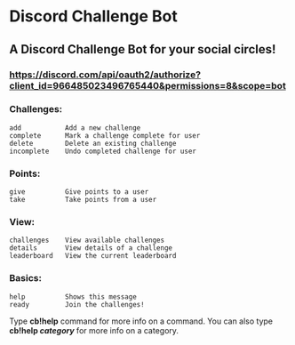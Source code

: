 # Discord Challenge Bot
## A Discord Challenge Bot for your social circles!
### https://discord.com/api/oauth2/authorize?client_id=966485023496765440&permissions=8&scope=bot

### Challenges:
    add           Add a new challenge
    complete      Mark a challenge complete for user
    delete        Delete an existing challenge
    incomplete    Undo completed challenge for user
### Points:
    give          Give points to a user
    take          Take points from a user
### View:
    challenges    View available challenges
    details       View details of a challenge
    leaderboard   View the current leaderboard
### Basics:
    help          Shows this message
    ready         Join the challenges!

Type **cb!help** command for more info on a command.
You can also type **cb!help *category*** for more info on a category.
